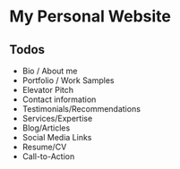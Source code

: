 # My Personal Website

## Todos

- Bio / About me
- Portfolio / Work Samples
- Elevator Pitch
- Contact information
- Testimonials/Recommendations
- Services/Expertise
- Blog/Articles
- Social Media Links
- Resume/CV
- Call-to-Action
